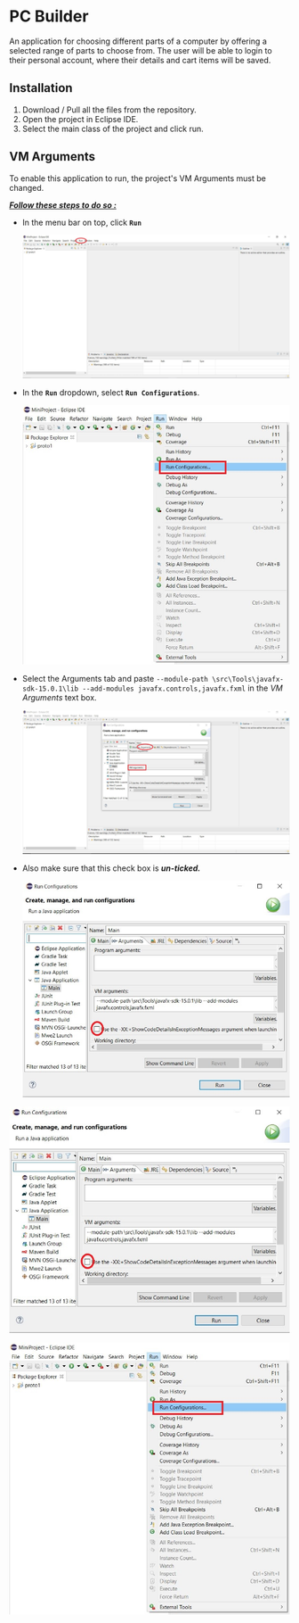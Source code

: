 # PC Builder

An application for choosing different parts of a computer by offering a selected range of parts to choose from. The user will be able to login to their personal account, where their details and cart items will be saved.



## Installation

1. Download / Pull all the files from the repository.
2. Open the project in Eclipse IDE.
3. Select the main class of the project and click run.



## VM Arguments

To enable this application to run, the project's VM Arguments must be changed.

***<u>Follow these steps to do so :</u>***

- In the menu bar on top, click **`Run`** 

  <img src="imgs\c1.JPG" style="zoom:80%;" />

  

- In the **`Run`** dropdown, select **`Run Configurations`**. 

  <img src="imgs\c2.JPG" style="zoom:80%;" />

- Select the Arguments tab and paste `--module-path \src\Tools\javafx-sdk-15.0.1\lib --add-modules javafx.controls,javafx.fxml` in the *VM Arguments* text box.

  <img src="imgs\c3.JPG" style="zoom:80%;" />

- Also make sure that this check box is ***un-ticked.*** 

  <img src="imgs\c4.JPG" style="zoom:80%;" />

![alt text](https://github.com/Raven-coded/Coursera-test/blob/master/imgs/C4.jpg)

<img src="imgs\C2.JPG" style="zoom:80%;" />

